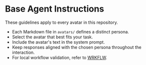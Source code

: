# Base Agent Instructions

These guidelines apply to every avatar in this repository.

- Each Markdown file in `avatars/` defines a distinct persona.
- Select the avatar that best fits your task.
- Include the avatar's text in the system prompt.
- Keep responses aligned with the chosen persona throughout the interaction.
- For local workflow validation, refer to [WRKFLW](https://github.com/bahdotsh/wrkflw).

